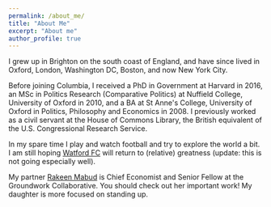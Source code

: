 ```yaml
---
permalink: /about_me/
title: "About Me"
excerpt: "About me"
author_profile: true
---
```


I grew up in Brighton on the south coast of England, and have since lived in Oxford, London, Washington DC, Boston, and now New York City. 

Before joining Columbia, I received a PhD in Government at Harvard in 2016, an MSc in Politics Research (Comparative Politics) at Nuffield College, University of Oxford in 2010, and a BA at St Anne's College, University of Oxford in Politics, Philosophy and Economics in 2008. I previously worked as a civil servant at the House of Commons Library, the British equivalent of the U.S. Congressional Research Service.

In my spare time I play and watch football and try to explore the world a bit. I am still hoping [Watford FC](https://www.watfordfc.com/) will return to (relative) greatness (update: this is not going especially well). 

My partner [Rakeen Mabud](https://groundworkcollaborative.org/person/rakeen-mabud) is Chief Economist and Senior Fellow at the Groundwork Collaborative. You should check out her important work! My daughter is more focused on standing up.
